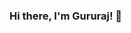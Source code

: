 ### Hi there, I'm Gururaj! 👋

<!--
**rajguru827/rajguru827** is a ✨ _special_ ✨ repository because its `README.md` (this file) appears on your GitHub profile.

Here are some ideas to get you started:

### 🔭 I’m currently working on Hoteling Platform
### 🌱 I’m currently learning Typescript and Angular
- 👯 I’m looking to collaborate on ...
- 🤔 I’m looking for help with ...
###💬 Ask me about Angular, Typescript 
- 📫 How to reach me: ...
- 😄 Pronouns: ...
- ⚡ Fun fact: ...
-->
